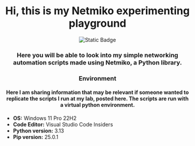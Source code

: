<div align="center">
<h1>Hi, this is my Netmiko experimenting playground</h1>
<img alt="Static Badge" src="https://img.shields.io/badge/netmiko-%233776AB?style=for-the-badge&logo=python&logoColor=white&logoSize=auto"></br>
<h3>Here you will be able to look into my simple networking automation scripts made using Netmiko, a Python library.</h3>

<h3>Environment</h3>
<h4>Here I am sharing information that may be relevant if someone wanted to replicate the scripts I run at my lab, posted here. The scripts are run with a virtual python environment.</h4>
</div>

* **OS:** Windows 11 Pro 22H2
* **Code Editor:** Visual Studio Code Insiders
* **Python version:** 3.13
* **Pip version:** 25.0.1
